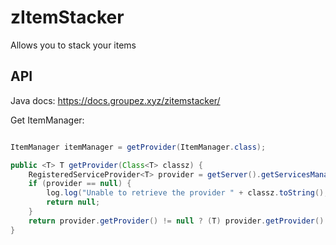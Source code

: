 # zItemStacker

Allows you to stack your items

## API

Java docs: https://docs.groupez.xyz/zitemstacker/

Get ItemManager:
```java

ItemManager itemManager = getProvider(ItemManager.class);

public <T> T getProvider(Class<T> classz) {
	RegisteredServiceProvider<T> provider = getServer().getServicesManager().getRegistration(classz);
	if (provider == null) {
		log.log("Unable to retrieve the provider " + classz.toString(), LogType.WARNING);
		return null;
	}
	return provider.getProvider() != null ? (T) provider.getProvider() : null;
}
```
